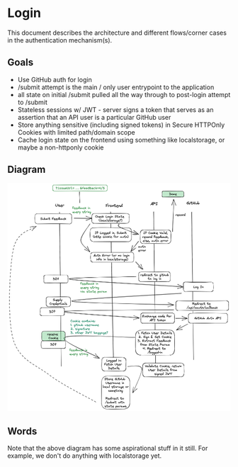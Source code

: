 # Login

This document describes the architecture and different flows/corner cases in the
authentication mechanism(s).

## Goals

- Use GitHub auth for login
- /submit attempt is the main / only user entrypoint to the application
- all state on initial /submit pulled all the way through to post-login attempt to /submit
- Stateless sessions w/ JWT - server signs a token that serves as an assertion that an API user is a particular GitHub user
- Store anything sensitive (including signed tokens) in Secure HTTPOnly Cookies with limited path/domain scope
- Cache login state on the frontend using something like localstorage, or maybe a non-httponly cookie


## Diagram

[![github-login-arch](github-login-arch.png)](https://excalidraw.com/#json=Nl05_AyKd8sgF3Gu2LLaD,ljIx2UGiBw8ITC7DZPkRZw)

## Words

Note that the above diagram has some aspirational stuff in it still. For example, we don't do anything with localstorage yet.